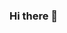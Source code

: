 ### Hi there 👋

<!--
**AlanDeveloper/AlanDeveloper** is a ✨ _special_ ✨ repository because its `README.md` (this file) appears on your GitHub profile.
-- Bem Vindo

Sou uma pessoa fascinada em aprender e vivenciar novas oportunidades, me formei no IFRS Campus Rio Grande ao qual tive 4 anos de desenvolvimento web(front-end e back-end) e agora estou cursando graduação em engenharia de computação na UFPEL.
Possuo uma grande bagagem em PHP e Python, assim como em seus frameworks(CodeIgniter, Laravel, Flask), complementados com PostgresSql e MySql montei alguns sistemas avaliados durante meu ensino. Não montei um sistema completo com Javascript mas possuo conhecimentos com a linguagem de Jquery, React e Vue.

Here are some ideas to get you started:

- 🔭 I’m currently working on ...
- 🌱 I’m currently learning ...
- 👯 I’m looking to collaborate on ...
- 🤔 I’m looking for help with ...
- 💬 Ask me about ...
- 📫 How to reach me: ...
- 😄 Pronouns: ...
- ⚡ Fun fact: ...
-->
